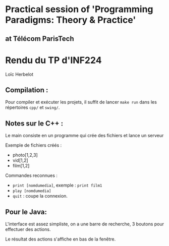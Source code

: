 # Practical session of 'Programming Paradigms: Theory & Practice' 
## at Télécom ParisTech

# Rendu du TP d'INF224

Loïc Herbelot

## Compilation :
Pour compiler et exécuter les projets, il suffit de lancer `make run` 
dans les répertoires `cpp/` et `swing/`.

## Notes sur le C++ :

Le main consiste en un programme qui crée des fichiers et lance un serveur

Exemple de fichiers créés :

* photo[1,2,3]
* vid[1,2]
* film[1,2]

Commandes reconnues :

* `print [nomdumedia]`, exemple : `print film1`
* `play [nomdumedia]`
* `quit` : coupe la connexion.

## Pour le Java:

L'interface est assez simpliste, on a une barre de recherche, 3 boutons
pour effectuer des actions.

Le résultat des actions s'affiche en bas de la fenêtre.

